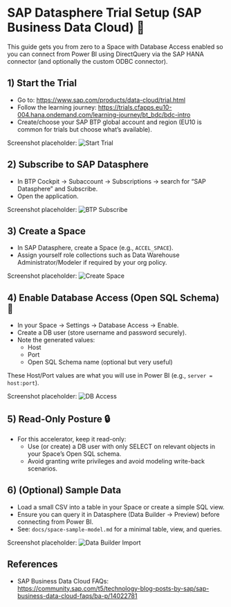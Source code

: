 # SAP Datasphere Trial Setup (SAP Business Data Cloud) 🧭

This guide gets you from zero to a Space with Database Access enabled so you can connect from Power BI using DirectQuery via the SAP HANA connector (and optionally the custom ODBC connector).

## 1) Start the Trial
- Go to: https://www.sap.com/products/data-cloud/trial.html
- Follow the learning journey: https://trials.cfapps.eu10-004.hana.ondemand.com/learning-journey/bt_bdc/bdc-intro
- Create/choose your SAP BTP global account and region (EU10 is common for trials but choose what’s available).

Screenshot placeholder:
![Start Trial](images/00_start_trial.png "BTP Trial landing page → Start trial")

## 2) Subscribe to SAP Datasphere
- In BTP Cockpit → Subaccount → Subscriptions → search for “SAP Datasphere” and Subscribe.
- Open the application.

Screenshot placeholder:
![BTP Subscribe](images/01_btp_subscribe.png "BTP Subscriptions → SAP Datasphere → Subscribe")

## 3) Create a Space
- In SAP Datasphere, create a Space (e.g., `ACCEL_SPACE`).
- Assign yourself role collections such as Data Warehouse Administrator/Modeler if required by your org policy.

Screenshot placeholder:
![Create Space](images/02_create_space.png "Datasphere → Spaces → Create Space")

## 4) Enable Database Access (Open SQL Schema) 🔑
- In your Space → Settings → Database Access → Enable.
- Create a DB user (store username and password securely).
- Note the generated values:
  - Host
  - Port
  - Open SQL Schema name (optional but very useful)

These Host/Port values are what you will use in Power BI (e.g., `server = host:port`).

Screenshot placeholder:
![DB Access](images/03_db_access.png "Space Settings → Database Access → Host/Port and DB User")

## 5) Read-Only Posture 🔒
- For this accelerator, keep it read-only:
  - Use (or create) a DB user with only SELECT on relevant objects in your Space’s Open SQL schema.
  - Avoid granting write privileges and avoid modeling write-back scenarios.

## 6) (Optional) Sample Data
- Load a small CSV into a table in your Space or create a simple SQL view.
- Ensure you can query it in Datasphere (Data Builder → Preview) before connecting from Power BI.
- See: `docs/space-sample-model.md` for a minimal table, view, and queries.

Screenshot placeholder:
![Data Builder Import](images/04_import_csv.png "Data Builder → Import CSV")

## References
- SAP Business Data Cloud FAQs: https://community.sap.com/t5/technology-blog-posts-by-sap/sap-business-data-cloud-faqs/ba-p/14022781

